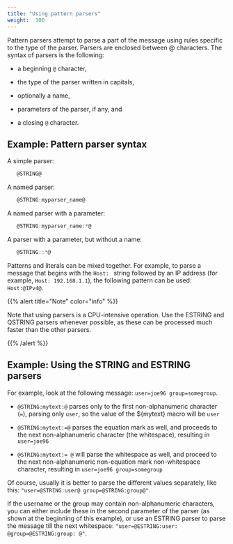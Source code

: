 ```yaml
---
title: "Using pattern parsers"
weight:  100
---
```

<!-- DISCLAIMER: This file is based on the syslog-ng Open Source Edition documentation https://github.com/balabit/syslog-ng-ose-guides/commit/2f4a52ee61d1ea9ad27cb4f3168b95408fddfdf2 and is used under the terms of The syslog-ng Open Source Edition Documentation License. The file has been modified by Axoflow. -->

Pattern parsers attempt to parse a part of the message using rules specific to the type of the parser. Parsers are enclosed between @ characters. The syntax of parsers is the following:

  - a beginning `@` character,

  - the type of the parser written in capitals,

  - optionally a name,

  - parameters of the parser, if any, and

  - a closing `@` character.


## Example: Pattern parser syntax

A simple parser:

```c
   @STRING@
```

A named parser:

```c
   @STRING:myparser_name@
```

A named parser with a parameter:

```c
   @STRING:myparser_name:*@
```

A parser with a parameter, but without a name:

```c
   @STRING::*@
```


Patterns and literals can be mixed together. For example, to parse a message that begins with the `Host: ` string followed by an IP address (for example, `Host: 192.168.1.1`), the following pattern can be used: `Host:@IPv4@`.

{{% alert title="Note" color="info" %}}

Note that using parsers is a CPU-intensive operation. Use the ESTRING and QSTRING parsers whenever possible, as these can be processed much faster than the other parsers.

{{% /alert %}}


## Example: Using the STRING and ESTRING parsers

For example, look at the following message: `user=joe96 group=somegroup`.

  - `@STRING:mytext:@` parses only to the first non-alphanumeric character (`=`), parsing only `user`, so the value of the ${mytext} macro will be `user`

  - `@STRING:mytext:=@` parses the equation mark as well, and proceeds to the next non-alphanumeric character (the whitespace), resulting in `user=joe96`

  - `@STRING:mytext:= @` will parse the whitespace as well, and proceed to the next non-alphanumeric non-equation mark non-whitespace character, resulting in `user=joe96 group=somegroup`

Of course, usually it is better to parse the different values separately, like this: `"user=@STRING:user@ group=@STRING:group@"`.

If the username or the group may contain non-alphanumeric characters, you can either include these in the second parameter of the parser (as shown at the beginning of this example), or use an ESTRING parser to parse the message till the next whitespace: `"user=@ESTRING:user: @group=@ESTRING:group: @"`.

